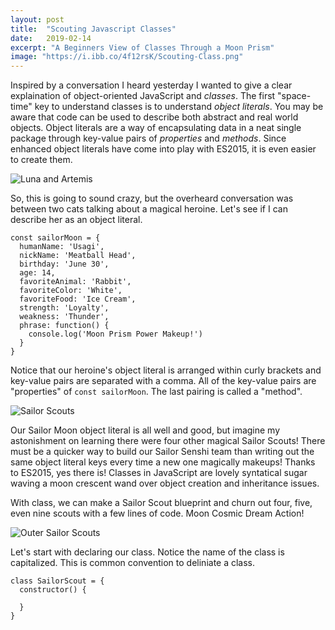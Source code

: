 ```yaml
---
layout: post
title:  "Scouting Javascript Classes"
date:   2019-02-14
excerpt: "A Beginners View of Classes Through a Moon Prism"
image: "https://i.ibb.co/4f12rsK/Scouting-Class.png"
---
```

Inspired by a conversation I heard yesterday I wanted to give a clear explaination of object-oriented JavaScript and _classes_. The first "space-time" key to understand classes is to understand _object literals_. You may be aware that code can be used to describe both abstract and real world objects. Object literals are a way of encapsulating data in a neat single package through key-value pairs of _properties_ and _methods_. Since enhanced object literals have come into play with ES2015, it is even easier to create them. 

![Luna and Artemis](https://i.ibb.co/VSBbrGz/lunaandartemis.jpg#feature)

So, this is going to sound crazy, but the overheard conversation was between two cats talking about a magical heroine. Let's see if I can describe her as an object literal. 

    const sailorMoon = {
      humanName: 'Usagi',
      nickName: 'Meatball Head',
      birthday: 'June 30',
      age: 14,
      favoriteAnimal: 'Rabbit',
      favoriteColor: 'White',
      favoriteFood: 'Ice Cream',
      strength: 'Loyalty',
      weakness: 'Thunder',
      phrase: function() {
        console.log('Moon Prism Power Makeup!')
      }
    }

Notice that our heroine's object literal is arranged within curly brackets and key-value pairs are separated with a comma. All of the key-value pairs are "properties" of ```const sailorMoon```. The last pairing is called a "method".

![Sailor Scouts](https://i.ibb.co/rGYJDQ0/Senshi-Sailor-Moon.jpg#feature)

Our Sailor Moon object literal is all well and good, but imagine my astonishment on learning there were four other magical Sailor Scouts! There must be a quicker way to build our Sailor Senshi team than writing out the same object literal keys every time a new one magically makeups! Thanks to ES2015, yes there is! Classes in JavaScript are lovely syntatical sugar waving a moon crescent wand over object creation and inheritance issues.

With class, we can make a Sailor Scout blueprint and churn out four, five, even nine scouts with a few lines of code. Moon Cosmic Dream Action!

![Outer Sailor Scouts](https://i.ibb.co/NpWmxV3/Outer-Senshi.jpg#feature)

Let's start with declaring our class. Notice the name of the class is capitalized. This is common convention to deliniate a class.

    class SailorScout = {
      constructor() {

      }
    }



